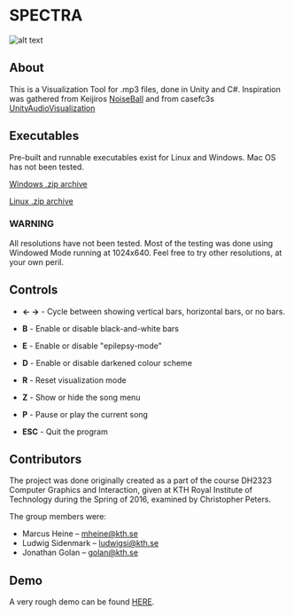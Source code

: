 # SPECTRA

![alt text](http://i.imgur.com/V2FPcuj.png "Spectra Screenshot - Horizontal bars with black-and-white mode on")

## About
This is a Visualization Tool for .mp3 files, done in Unity and C#. Inspiration was gathered from Keijiros [NoiseBall](https://github.com/keijiro/NoiseBall/blob/master/README.md) and from casefc3s [UnityAudioVisualization](https://github.com/casefc3s/Unity-AudioVisualization-)

## Executables

Pre-built and runnable executables exist for Linux and Windows. Mac OS has not been tested.

[Windows .zip archive](https://mheine.se/spectra/windows/spectra-windows.zip)

[Linux .zip archive](https://mheine.se/spectra/linux/spectra-linux.zip)

### **WARNING**
All resolutions have not been tested. Most of the testing was done using Windowed Mode running at 1024x640. Feel free to try other resolutions, at your own peril.

## Controls
*  **← →** - Cycle between showing vertical bars, horizontal bars, or no bars.

* **B** - Enable or disable black-and-white bars
* **E** - Enable or disable "epilepsy-mode"
* **D** - Enable or disable darkened colour scheme
* **R** - Reset visualization mode

* **Z** - Show or hide the song menu
* **P** - Pause or play the current song

* **ESC** - Quit the program

## Contributors
The project was done originally created as a part of the course DH2323 Computer Graphics and Interaction, given at KTH Royal Institute of Technology during the Spring of 2016, examined by Christopher Peters.

The group members were:
* Marcus Heine – mheine@kth.se
* Ludwig Sidenmark – ludwigsi@kth.se
* Jonathan Golan – golan@kth.se

## Demo
A very rough demo can be found [HERE](https://youtu.be/saqd8fJADOU).
